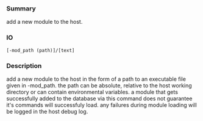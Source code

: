 ### Summary ###

add a new module to the host.

### IO ###

```[-mod_path (path)]/[text]```

### Description ###

add a new module to the host in the form of a path to an executable file given in -mod_path. the path can be absolute, relative to the host working directory or can contain environmental variables. a module that gets successfully added to the database via this command does not guarantee it's commands will successfuly load. any failures during module loading will be logged in the host debug log.